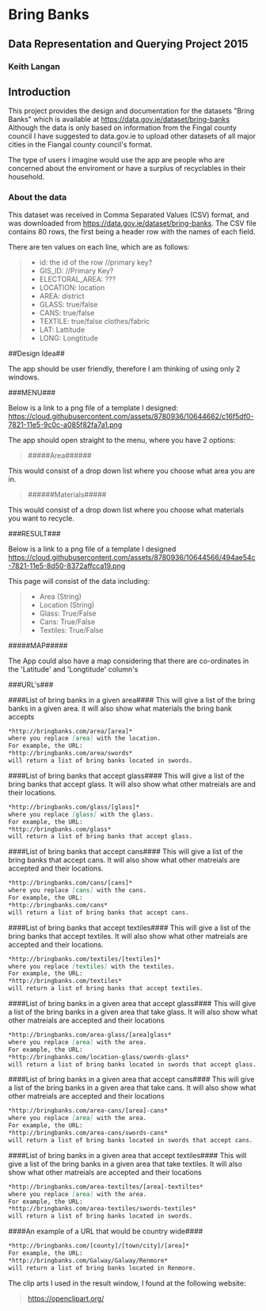 # Bring Banks

## Data Representation and Querying Project 2015

### Keith Langan

## Introduction

This project provides the design and documentation for the datasets "Bring Banks"
which is available at https://data.gov.ie/dataset/bring-banks
Although the data is only based on information from the Fingal county council I have suggested to data.gov.ie to upload other datasets of all major cities in the Fiangal county council's format.

The type of users I imagine would use the app are people who are concerned about the enviroment or have a surplus of recyclables in their household.

### About the data

This dataset was received in Comma Separated Values (CSV) format, and was downloaded from https://data.gov.ie/dataset/bring-banks.
The CSV file contains 80 rows, the first being a header row with the names of each field.

There are ten values on each line, which are as follows:

>    * id: the id of the row //primary key?
>    * GIS_ID: //Primary Key?
>    * ELECTORAL_AREA: ???
>    * LOCATION: location
>    * AREA: district
>    * GLASS: true/false
>    * CANS: true/false
>    * TEXTILE: true/false clothes/fabric
>    * LAT: Lattitude
>    * LONG: Longtitude

##Design Idea##

The app should be user friendly, therefore I am thinking of using only 2 windows. 

###MENU###

Below is a link to a png file of a template I designed:
https://cloud.githubusercontent.com/assets/8780936/10644662/c16f5df0-7821-11e5-9c0c-a085f82fa7a1.png

The app should open straight to the menu, where you have 2 options:
> #####Area######
 
This would consist of a drop down list where you choose what area you are in.
 
> ######Materials#####

This would consist of a drop down list where you choose what materials you want to recycle.

###RESULT###

Below is a link to a png file of a template I designed
https://cloud.githubusercontent.com/assets/8780936/10644566/494ae54c-7821-11e5-8d50-8372affcca19.png

This page will consist of the data including:

>    * Area (String)
>    * Location (String)
>    * Glass: True/False
>    * Cans: True/False
>    * Textiles: True/False

#####MAP#####

The App could also have a map considering that there are co-ordinates in the 'Latitude' and 'Longtitude' column's

###URL's###

####List of bring banks in a given area####
This will give a list of the bring banks in a given area. it will also show what materials the bring bank accepts

```markdown
*http://bringbanks.com/area/[area]*
where you replace [area] with the location.
For example, the URL:
*http://bringbanks.com/area/swords*
will return a list of bring banks located in swords.
```

####List of bring banks that accept glass####
This will give a list of the bring banks that accept glass. It will also show what other matreials are and their locations.

```markdown
*http://bringbanks.com/glass/[glass]*
where you replace [glass] with the glass.
For example, the URL:
*http://bringbanks.com/glass*
will return a list of bring banks that accept glass.
```

####List of bring banks that accept cans####
This will give a list of the bring banks that accept cans. It will also show what other matreials are accepted and their locations.

```markdown
*http://bringbanks.com/cans/[cans]*
where you replace [cans] with the cans.
For example, the URL:
*http://bringbanks.com/cans*
will return a list of bring banks that accept cans.
```

####List of bring banks that accept textiles####
This will give a list of the bring banks that accept textiles. It will also show what other matreials are accepted and their locations.

```markdown
*http://bringbanks.com/textiles/[textiles]*
where you replace [textiles] with the textiles.
For example, the URL:
*http://bringbanks.com/textiles*
will return a list of bring banks that accept textiles.
```

####List of bring banks in a given area that accept glass####
This will give a list of the bring banks in a given area that take glass. It will also show what other matreials are accepted and their locations

```markdown
*http://bringbanks.com/area-glass/[area]glass*
where you replace [area] with the area.
For example, the URL:
*http://bringbanks.com/location-glass/swords-glass*
will return a list of bring banks located in swords that accept glass.
```

####List of bring banks in a given area that accept cans####
This will give a list of the bring banks in a given area that take cans. It will also show what other matreials are accepted and their locations

```markdown
*http://bringbanks.com/area-cans/[area]-cans*
where you replace [area] with the area.
For example, the URL:
*http://bringbanks.com/area-cans/swords-cans*
will return a list of bring banks located in swords that accept cans.
```

####List of bring banks in a given area that accept textiles####
This will give a list of the bring banks in a given area that take textiles. It will also show what other matreials are accepted and their locations

```markdown
*http://bringbanks.com/area-textiltes/[area]-textiltes*
where you replace [area] with the area.
For example, the URL:
*http://bringbanks.com/area-textiles/swords-textiles*
will return a list of bring banks located in swords.
```

####An example of a URL that would be country wide####

```markdown
*http://bringbanks.com/[county]/[town/city]/[area]*
For example, the URL:
*http://bringbanks.com/Galway/Galway/Renmore*
will return a list of bring banks located in Renmore.
```


The clip arts I used in the result window, I found at the following website:
> https://openclipart.org/
